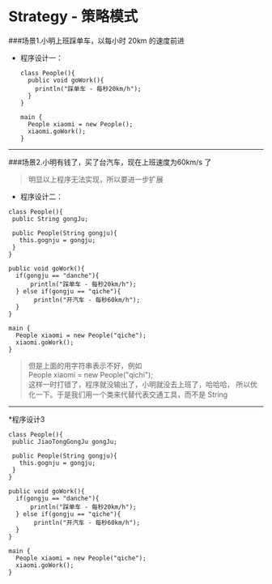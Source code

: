 # Strategy - 策略模式

###场景1.小明上班踩单车，以每小时 20km 的速度前进


* 程序设计一：

  ```
  class People(){
    public void goWork(){
      println("踩单车 - 每秒20km/h");
    }
  }
  ```
  ```
  main {
    People xiaomi = new People();
    xiaomi.goWork(); 
  }
  ```

---

###场景2.小明有钱了，买了台汽车，现在上班速度为60km/s 了




> 明显以上程序无法实现，所以要进一步扩展



* 程序设计二：


 ```
class People(){
  public String gongJu;

  public People(String gongju){
    this.gognju = gongju;
  }    
}
 ```

```
public void goWork(){
  if(gongju == "danche"){
      println("踩单车 - 每秒20km/h");
  } else if(gongju == "qiche"){
       println("开汽车 - 每秒60km/h");
  }
}
```

```
main {
  People xiaomi = new People("qiche");
  xiaomi.goWork(); 
}
```


> 但是上面的用字符串表示不好，例如<br>
> People xiaomi = new People("qichi");<br>
> 这样一时打错了，程序就没输出了，小明就没去上班了，哈哈哈， 所以优化一下。于是我们用一个类来代替代表交通工具，而不是 String



---


*程序设计3
 ```
class People(){
  public JiaoTongGongJu gongJu;

  public People(String gongju){
    this.gognju = gongju;
  }    
}
 ```

```
public void goWork(){
  if(gongju == "danche"){
      println("踩单车 - 每秒20km/h");
  } else if(gongju == "qiche"){
       println("开汽车 - 每秒60km/h");
  }
}
```

```
main {
  People xiaomi = new People("qiche");
  xiaomi.goWork(); 
}
```